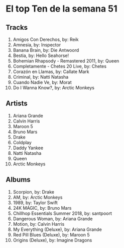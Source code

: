 # El top Ten de la semana 51

## Tracks
1. Amigos Con Derechos, by: Reik
1. Amnesia, by: Inspector
1. Banana Brain, by: Die Antwoord
1. Bestia, by: Hello Seahorse!
1. Bohemian Rhapsody - Remastered 2011, by: Queen
1. Completamente - Chetes 20 Live, by: Chetes
1. Corazón en Llamas, by: Callate Mark
1. Criminal, by: Natti Natasha
1. Cuando Nadie Ve, by: Morat
1. Do I Wanna Know?, by: Arctic Monkeys

## Artists
1. Ariana Grande
1. Calvin Harris
1. Maroon 5
1. Bruno Mars
1. Drake
1. Coldplay
1. Daddy Yankee
1. Natti Natasha
1. Queen
1. Arctic Monkeys

## Albums
1. Scorpion, by: Drake
1. AM, by: Arctic Monkeys
1. 1989, by: Taylor Swift
1. 24K MAGIC, by: Bruno Mars
1. Chillhop Essentials Summer 2018, by: santpoort
1. Dangerous Woman, by: Ariana Grande
1. Motion, by: Calvin Harris
1. My Everything (Deluxe), by: Ariana Grande
1. Red Pill Blues (Deluxe), by: Maroon 5
1. Origins (Deluxe), by: Imagine Dragons
